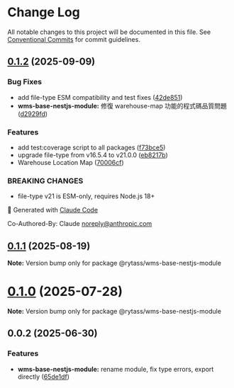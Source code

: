 # Change Log

All notable changes to this project will be documented in this file.
See [Conventional Commits](https://conventionalcommits.org) for commit guidelines.

## [0.1.2](https://github.com/Rytass/Utils/compare/@rytass/wms-base-nestjs-module@0.1.1...@rytass/wms-base-nestjs-module@0.1.2) (2025-09-09)

### Bug Fixes

- add file-type ESM compatibility and test fixes ([42de851](https://github.com/Rytass/Utils/commit/42de8515f7a111588206d9b2ffb7c20b382bb90d))
- **wms-base-nestjs-module:** 修復 warehouse-map 功能的程式碼品質問題 ([d2929fd](https://github.com/Rytass/Utils/commit/d2929fd15622228b1e4672e2bd08e89eaf61dc2c))

### Features

- add test:coverage script to all packages ([f73bce5](https://github.com/Rytass/Utils/commit/f73bce52024d453755824fa6af784f13da50061f))
- upgrade file-type from v16.5.4 to v21.0.0 ([eb8217b](https://github.com/Rytass/Utils/commit/eb8217b76c4a0d74061f782c082fd4183961bb12))
- Warehouse Location Map ([70006cf](https://github.com/Rytass/Utils/commit/70006cf1a3378f81b8d940609fa798d11e520884))

### BREAKING CHANGES

- file-type v21 is ESM-only, requires Node.js 18+

🤖 Generated with [Claude Code](https://claude.ai/code)

Co-Authored-By: Claude <noreply@anthropic.com>

## [0.1.1](https://github.com/Rytass/Utils/compare/@rytass/wms-base-nestjs-module@0.1.0...@rytass/wms-base-nestjs-module@0.1.1) (2025-08-19)

**Note:** Version bump only for package @rytass/wms-base-nestjs-module

# [0.1.0](https://github.com/Rytass/Utils/compare/@rytass/wms-base-nestjs-module@0.0.2...@rytass/wms-base-nestjs-module@0.1.0) (2025-07-28)

**Note:** Version bump only for package @rytass/wms-base-nestjs-module

## 0.0.2 (2025-06-30)

### Features

- **wms-base-nestjs-module:** rename module, fix type errors, export directly ([65de1df](https://github.com/Rytass/Utils/commit/65de1df6be2238aaf5a997413ac082e17bc708bd))
